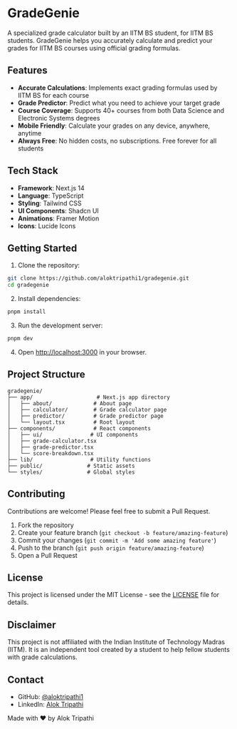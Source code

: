 # GradeGenie

A specialized grade calculator built by an IITM BS student, for IITM BS students. GradeGenie helps you accurately calculate and predict your grades for IITM BS courses using official grading formulas.

## Features

- **Accurate Calculations**: Implements exact grading formulas used by IITM BS for each course
- **Grade Predictor**: Predict what you need to achieve your target grade
- **Course Coverage**: Supports 40+ courses from both Data Science and Electronic Systems degrees
- **Mobile Friendly**: Calculate your grades on any device, anywhere, anytime
- **Always Free**: No hidden costs, no subscriptions. Free forever for all students

## Tech Stack

- **Framework**: Next.js 14
- **Language**: TypeScript
- **Styling**: Tailwind CSS
- **UI Components**: Shadcn UI
- **Animations**: Framer Motion
- **Icons**: Lucide Icons

## Getting Started

1. Clone the repository:
```bash
git clone https://github.com/aloktripathi1/gradegenie.git
cd gradegenie
```

2. Install dependencies:
```bash
pnpm install
```

3. Run the development server:
```bash
pnpm dev
```

4. Open [http://localhost:3000](http://localhost:3000) in your browser.

## Project Structure

```
gradegenie/
├── app/                    # Next.js app directory
│   ├── about/             # About page
│   ├── calculator/        # Grade calculator page
│   ├── predictor/         # Grade predictor page
│   └── layout.tsx         # Root layout
├── components/            # React components
│   ├── ui/               # UI components
│   ├── grade-calculator.tsx
│   ├── grade-predictor.tsx
│   └── score-breakdown.tsx
├── lib/                  # Utility functions
├── public/              # Static assets
└── styles/              # Global styles
```

## Contributing

Contributions are welcome! Please feel free to submit a Pull Request.

1. Fork the repository
2. Create your feature branch (`git checkout -b feature/amazing-feature`)
3. Commit your changes (`git commit -m 'Add some amazing feature'`)
4. Push to the branch (`git push origin feature/amazing-feature`)
5. Open a Pull Request

## License

This project is licensed under the MIT License - see the [LICENSE](LICENSE) file for details.

## Disclaimer

This project is not affiliated with the Indian Institute of Technology Madras (IITM). It is an independent tool created by a student to help fellow students with grade calculations.

## Contact

- GitHub: [@aloktripathi1](https://github.com/aloktripathi1)
- LinkedIn: [Alok Tripathi](https://linkedin.com/in/aloktripathi1)

Made with ❤️ by Alok Tripathi
